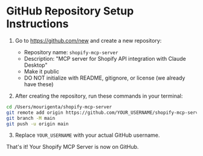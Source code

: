# GitHub Repository Setup Instructions

1. Go to https://github.com/new and create a new repository:
   - Repository name: `shopify-mcp-server`
   - Description: "MCP server for Shopify API integration with Claude Desktop"
   - Make it public
   - DO NOT initialize with README, gitignore, or license (we already have these)

2. After creating the repository, run these commands in your terminal:

```bash
cd /Users/mourigenta/shopify-mcp-server
git remote add origin https://github.com/YOUR_USERNAME/shopify-mcp-server.git
git branch -M main
git push -u origin main
```

3. Replace `YOUR_USERNAME` with your actual GitHub username.

That's it! Your Shopify MCP Server is now on GitHub.